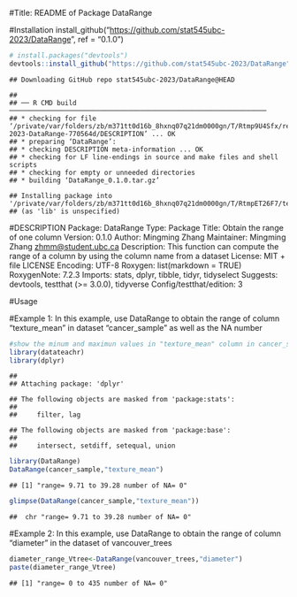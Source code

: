 
\#Title: README of Package DataRange

\#Installation
install_github(“<https://github.com/stat545ubc-2023/DataRange>”, ref =
“0.1.0”)

``` r
# install.packages("devtools")
devtools::install_github("https://github.com/stat545ubc-2023/DataRange")
```

    ## Downloading GitHub repo stat545ubc-2023/DataRange@HEAD

    ## 
    ## ── R CMD build ─────────────────────────────────────────────────────────────────
    ## * checking for file ‘/private/var/folders/zb/m371tt0d16b_8hxnq07q21dm0000gn/T/Rtmp9U4Sfx/remotesb5a35eb3cd1/stat545ubc-2023-DataRange-770564d/DESCRIPTION’ ... OK
    ## * preparing ‘DataRange’:
    ## * checking DESCRIPTION meta-information ... OK
    ## * checking for LF line-endings in source and make files and shell scripts
    ## * checking for empty or unneeded directories
    ## * building ‘DataRange_0.1.0.tar.gz’

    ## Installing package into '/private/var/folders/zb/m371tt0d16b_8hxnq07q21dm0000gn/T/RtmpET26F7/temp_libpathadee73741403'
    ## (as 'lib' is unspecified)

\#DESCRIPTION Package: DataRange Type: Package Title: Obtain the range
of one column Version: 0.1.0 Author: Mingming Zhang Maintainer: Mingming
Zhang <zhmm@student.ubc.ca> Description: This function can compute the
range of a column by using the column name from a dataset License: MIT +
file LICENSE Encoding: UTF-8 Roxygen: list(markdown = TRUE) RoxygenNote:
7.2.3 Imports: stats, dplyr, tibble, tidyr, tidyselect Suggests:
devtools, testthat (\>= 3.0.0), tidyverse Config/testthat/edition: 3

\#Usage

\#Example 1: In this example, use DataRange to obtain the range of
column “texture_mean” in dataset “cancer_sample” as well as the NA
number

``` r
#show the minum and maximun values in "texture_mean" column in cancer_sample dataset
library(datateachr)
library(dplyr)
```

    ## 
    ## Attaching package: 'dplyr'

    ## The following objects are masked from 'package:stats':
    ## 
    ##     filter, lag

    ## The following objects are masked from 'package:base':
    ## 
    ##     intersect, setdiff, setequal, union

``` r
library(DataRange)
DataRange(cancer_sample,"texture_mean")
```

    ## [1] "range= 9.71 to 39.28 number of NA= 0"

``` r
glimpse(DataRange(cancer_sample,"texture_mean"))
```

    ##  chr "range= 9.71 to 39.28 number of NA= 0"

\#Example 2: In this example, use DataRange to obtain the range of
column “diameter” in the dataset of vancouver_trees

``` r
diameter_range_Vtree<-DataRange(vancouver_trees,"diameter")
paste(diameter_range_Vtree)
```

    ## [1] "range= 0 to 435 number of NA= 0"

